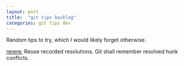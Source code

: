 ```yaml
---
layout: post
title:  "git tips backlog"
categories: git tips dev
---
```


Random tips to try, which I would likely forget otherwise.

[rerere:](http://git-scm.com/blog/2010/03/08/rerere.html) Reuse recorded resolutions. Git shall remember resolved hunk conflicts.
